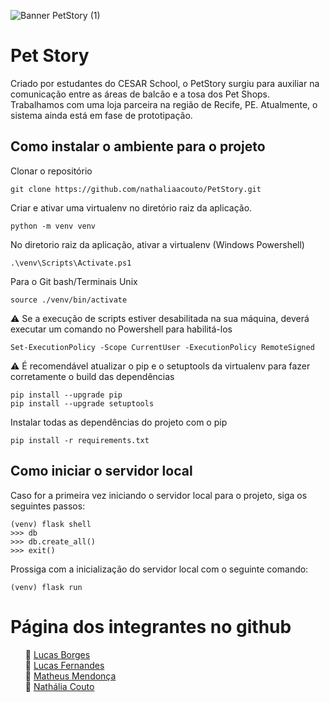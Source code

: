 ![Banner PetStory (1)](https://user-images.githubusercontent.com/79584703/134817940-5dd284f0-91ce-41e5-a89a-5316769ce6cc.png)
# Pet Story 

Criado por estudantes do CESAR School, o PetStory surgiu para auxiliar na comunicação entre as áreas de balcão e a tosa dos Pet Shops. <br>
Trabalhamos com uma loja parceira na região de Recife, PE. Atualmente, o sistema ainda está em fase de prototipação. <br>

## Como instalar o ambiente para o projeto
Clonar o repositório
```shell
git clone https://github.com/nathaliaacouto/PetStory.git
```

Criar e ativar uma virtualenv no diretório raiz da aplicação.
```shell
python -m venv venv
```

No diretorio raiz da aplicação, ativar a virtualenv (Windows Powershell)
```shell
.\venv\Scripts\Activate.ps1
```

Para o Git bash/Terminais Unix
```shell
source ./venv/bin/activate
```

:warning: Se a execução de scripts estiver desabilitada na sua máquina, deverá executar um comando no Powershell para habilitá-los
```shell
Set-ExecutionPolicy -Scope CurrentUser -ExecutionPolicy RemoteSigned
```

:warning: É recomendável atualizar o pip e o setuptools da virtualenv para fazer corretamente o build das dependências
```shell
pip install --upgrade pip
pip install --upgrade setuptools
```

Instalar todas as dependências do projeto com o pip
```shell
pip install -r requirements.txt
```

## Como iniciar o servidor local
Caso for a primeira vez iniciando o servidor local para o projeto, siga os seguintes passos:
```shell
(venv) flask shell
>>> db
>>> db.create_all()
>>> exit()
```

Prossiga com a inicialização do servidor local com o seguinte comando:
```shell
(venv) flask run
```

# Página dos integrantes no github
<ul>
🔸 <a target="_blank" href="https://github.com/lucasborges">Lucas Borges</a><br>
🔸 <a target="_blank" href="https://github.com/lucasLBF">Lucas Fernandes</a><br>
🔸 <a target="_blank" href="https://github.com/Matheus-F-M">Matheus Mendonça</a><br>
🔸 <a target="_blank" href="https://github.com/nathaliaacouto">Nathália Couto</a>
</ul>
